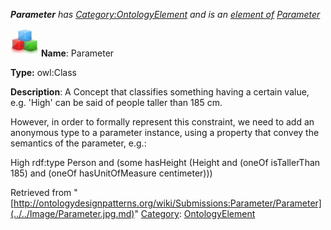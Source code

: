 ___Parameter__ has [Category:OntologyElement](../../Category/OntologyElement.md "Category:OntologyElement") and is an [element of](../../Property/ElementOf.md "Property:ElementOf") [Parameter](../../Submissions/Parameter.md "Submissions:Parameter")_


  




[![Class](../../images/thumb/2/27/Class.gif/45px-Class.gif)](../../Image/Class.gif.md "Class")
__Name__: Parameter 


__Type:__ owl:Class 


__Description__: A Concept that classifies something having a certain value, e.g. 'High' can be said of people taller than 185 cm.


However, in order to formally represent this constraint, we need to add an anonymous type to a parameter instance, using a property that convey the semantics of the parameter, e.g.:


High rdf:type Person and (some hasHeight (Height and (oneOf isTallerThan 185) and (oneOf hasUnitOfMeasure centimeter))) 





Retrieved from "[http://ontologydesignpatterns.org/wiki/Submissions:Parameter/Parameter](../../Image/Parameter.jpg.md)"
 [Category](http://ontologydesignpatterns.org/wiki/Special:Categories "Special:Categories"): [OntologyElement](../../Category/OntologyElement.md "Category:OntologyElement")